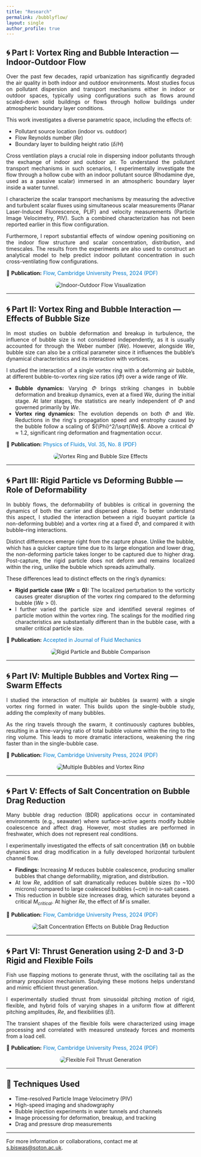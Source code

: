 ```yaml
---
title: "Research"
permalink: /bubblyflow/
layout: single
author_profile: true
---
```


## 🌀 **Part I: Vortex Ring and Bubble Interaction — Indoor-Outdoor Flow**

<div style="text-align: justify;">

Over the past few decades, rapid urbanization has significantly degraded the air quality in both indoor and outdoor environments. Most studies focus on pollutant dispersion and transport mechanisms either in indoor or outdoor spaces, typically using configurations such as flows around scaled-down solid buildings or flows through hollow buildings under atmospheric boundary layer conditions.  

This work investigates a diverse parametric space, including the effects of:  
- Pollutant source location (indoor vs. outdoor)  
- Flow Reynolds number ($Re$)  
- Boundary layer to building height ratio ($\delta/H$)  

Cross ventilation plays a crucial role in dispersing indoor pollutants through the exchange of indoor and outdoor air. To understand the pollutant transport mechanisms in such scenarios, I experimentally investigate the flow through a hollow cube with an indoor pollutant source (Rhodamine dye, used as a passive scalar) immersed in an atmospheric boundary layer inside a water tunnel.

I characterize the scalar transport mechanisms by measuring the advective and turbulent scalar fluxes using simultaneous scalar measurements (Planar Laser-Induced Fluorescence, PLIF) and velocity measurements (Particle Image Velocimetry, PIV). Such a combined characterization has not been reported earlier in this flow configuration.  

Furthermore, I report substantial effects of window opening positioning on the indoor flow structure and scalar concentration, distribution, and timescales. The results from the experiments are also used to construct an analytical model to help predict indoor pollutant concentration in such cross-ventilating flow configurations.

</div>

<p style="margin-top:10px;">
📄 <strong>Publication:</strong> 
<a href="https://drive.google.com/file/d/1JV1y6pKnsH4TYJezZbBWHzKoIt6roiWQ/view?usp=drive_link" target="_blank" style="color:#007acc; text-decoration:none;">
Flow, Cambridge University Press, 2024 (PDF)
</a>
</p>

<div style="text-align: center; margin-top: 15px;">
<img src="/images/FLOW_indoor_outdoor.png" alt="Indoor-Outdoor Flow Visualization" style="max-width: 90%; border-radius: 10px;">
</div>

---

## 🌀 **Part II: Vortex Ring and Bubble Interaction — Effects of Bubble Size**

<div style="text-align: justify;">

In most studies on bubble deformation and breakup in turbulence, the influence of bubble size is not considered independently, as it is usually accounted for through the Weber number ($We$). However, alongside $We$, bubble size can also be a critical parameter since it influences the bubble’s dynamical characteristics and its interaction with vortices.  

I studied the interaction of a single vortex ring with a deforming air bubble, at different bubble-to-vortex ring size ratios ($\Phi$) over a wide range of $We$.  

- **Bubble dynamics:** Varying $\Phi$ brings striking changes in bubble deformation and breakup dynamics, even at a fixed $We$, during the initial stage. At later stages, the statistics are nearly independent of $\Phi$ and governed primarily by $We$.  
- **Vortex ring dynamics:** The evolution depends on both $\Phi$ and $We$. Reductions in the ring's propagation speed and enstrophy caused by the bubble follow a scaling of ${\Phi}^2/\sqrt{We}$. Above a critical $\Phi \approx 1.2$, significant ring deformation and fragmentation occur.

</div>

<p style="margin-top:10px;">
📄 <strong>Publication:</strong> 
<a href="https://drive.google.com/file/d/1yJyuyciC1JLLIan8PwClFZHTd7Zl_omD/view?usp=drive_link" target="_blank" style="color:#007acc; text-decoration:none;">
Physics of Fluids, Vol. 35, No. 8 (PDF)
</a>
</p>

<div style="text-align: center; margin-top: 15px;">
<img src="/images/POF_BubbleSize.png" alt="Vortex Ring and Bubble Size Effects" style="max-width: 90%; border-radius: 10px;">
</div>

---

## 🌀 **Part III: Rigid Particle vs Deforming Bubble — Role of Deformability**

<div style="text-align: justify;">

In bubbly flows, the deformability of bubbles is critical in governing the dynamics of both the carrier and dispersed phase. To better understand this aspect, I studied the interaction between a rigid buoyant particle (a non-deforming bubble) and a vortex ring at a fixed $\Phi$, and compared it with bubble–ring interactions.  

Distinct differences emerge right from the capture phase. Unlike the bubble, which has a quicker capture time due to its large elongation and lower drag, the non-deforming particle takes longer to be captured due to higher drag. Post-capture, the rigid particle does not deform and remains localized within the ring, unlike the bubble which spreads azimuthally.  

These differences lead to distinct effects on the ring’s dynamics:  
- **Rigid particle case ($We = 0$):** The localized perturbation to the vorticity causes greater disruption of the vortex ring compared to the deforming bubble ($We > 0$).  
- I further varied the particle size and identified several regimes of particle motion within the vortex ring. The scalings for the modified ring characteristics are substantially different than in the bubble case, with a smaller critical particle size.

</div>

<p style="margin-top:10px;">
📄 <strong>Publication:</strong>  
<a href="#" target="_blank" style="color:#007acc; text-decoration:none;">
Accepted in Journal of Fluid Mechanics
</a>
</p>

<div style="text-align: center; margin-top: 15px;">
<img src="/images/Deformability.png" alt="Rigid Particle and Bubble Comparison" style="max-width: 90%; border-radius: 10px;">
</div>

---

## 🌀 **Part IV: Multiple Bubbles and Vortex Ring — Swarm Effects**

<div style="text-align: justify;">

I studied the interaction of multiple air bubbles (a swarm) with a single vortex ring formed in water. This builds upon the single-bubble study, adding the complexity of many bubbles.  

As the ring travels through the swarm, it continuously captures bubbles, resulting in a time-varying ratio of total bubble volume within the ring to the ring volume. This leads to more dramatic interactions, weakening the ring faster than in the single-bubble case.

</div>

<p style="margin-top:10px;">
📄 <strong>Publication:</strong> 
<a href="https://drive.google.com/file/d/1JV1y6pKnsH4TYJezZbBWHzKoIt6roiWQ/view?usp=drive_link" target="_blank" style="color:#007acc; text-decoration:none;">
Flow, Cambridge University Press, 2024 (PDF)
</a>
</p>

<div style="text-align: center; margin-top: 15px;">
<img src="/images/Swarm.png" alt="Multiple Bubbles and Vortex Ring" style="max-width: 90%; border-radius: 10px;">
</div>

---

## 🌀 **Part V: Effects of Salt Concentration on Bubble Drag Reduction**

<div style="text-align: justify;">

Many bubble drag reduction (BDR) applications occur in contaminated environments (e.g., seawater) where surface-active agents modify bubble coalescence and affect drag. However, most studies are performed in freshwater, which does not represent real conditions.  

I experimentally investigated the effects of salt concentration ($M$) on bubble dynamics and drag modification in a fully developed horizontal turbulent channel flow.  

- **Findings:** Increasing $M$ reduces bubble coalescence, producing smaller bubbles that change deformability, migration, and distribution.  
- At low $Re$, addition of salt dramatically reduces bubble sizes (to ~100 microns) compared to large coalesced bubbles (~cm) in no-salt cases.  
- This reduction in bubble size increases drag, which saturates beyond a critical $M_{critical}$. At higher $Re$, the effect of $M$ is smaller.

</div>

<p style="margin-top:10px;">
📄 <strong>Publication:</strong> 
<a href="https://drive.google.com/file/d/1JV1y6pKnsH4TYJezZbBWHzKoIt6roiWQ/view?usp=drive_link" target="_blank" style="color:#007acc; text-decoration:none;">
Flow, Cambridge University Press, 2024 (PDF)
</a>
</p>

<div style="text-align: center; margin-top: 15px;">
<img src="/images/Schematic_TCF.png" alt="Salt Concentration Effects on Bubble Drag Reduction" style="max-width: 90%; border-radius: 10px;">
</div>

---

## 🌀 **Part VI: Thrust Generation using 2-D and 3-D Rigid and Flexible Foils**

<div style="text-align: justify;">

Fish use flapping motions to generate thrust, with the oscillating tail as the primary propulsion mechanism. Studying these motions helps understand and mimic efficient thrust generation.  

I experimentally studied thrust from sinusoidal pitching motion of rigid, flexible, and hybrid foils of varying shapes in a uniform flow at different pitching amplitudes, $Re$, and flexibilities ($EI$).  

The transient shapes of the flexible foils were characterized using image processing and correlated with measured unsteady forces and moments from a load cell.

</div>

<p style="margin-top:10px;">
📄 <strong>Publication:</strong> 
<a href="https://drive.google.com/file/d/1JV1y6pKnsH4TYJezZbBWHzKoIt6roiWQ/view?usp=drive_link" target="_blank" style="color:#007acc; text-decoration:none;">
Flow, Cambridge University Press, 2024 (PDF)
</a>
</p>

<div style="text-align: center; margin-top: 15px;">
<img src="/images/Flapping.png" alt="Flexible Foil Thrust Generation" style="max-width: 90%; border-radius: 10px;">
</div>

---

## 🔬 **Techniques Used**

- Time-resolved Particle Image Velocimetry (PIV)  
- High-speed imaging and shadowgraphy  
- Bubble injection experiments in water tunnels and channels  
- Image processing for deformation, breakup, and tracking  
- Drag and pressure drop measurements  

---

For more information or collaborations, contact me at [s.biswas@soton.ac.uk](mailto:s.biswas@soton.ac.uk).

